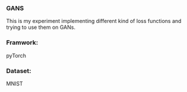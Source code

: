 ### GANS
This is my experiment implementing different kind of loss functions and trying to use them on GANs.
### Framwork:
pyTorch
### Dataset:
MNIST
